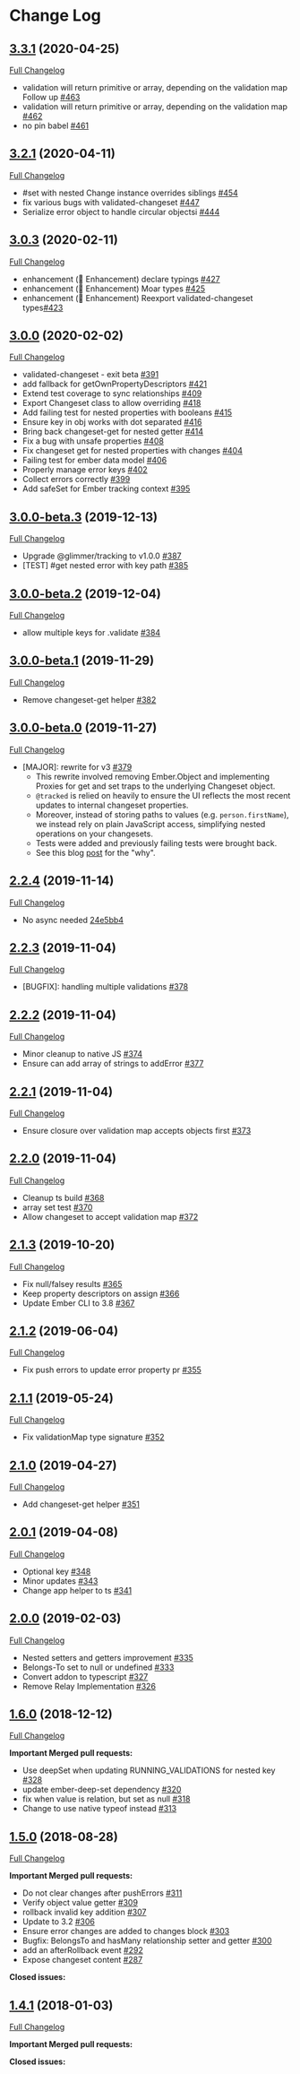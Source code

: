 # Change Log

## [3.3.1](https://github.com/poteto/ember-changeset/tree/v3.3.1) (2020-04-25)
[Full Changelog](https://github.com/poteto/ember-changeset/compare/v3.2.1...v3.3.1)

- validation will return primitive or array, depending on the validation map Follow up [#463](https://github.com/poteto/ember-changeset/pull/463)
- validation will return primitive or array, depending on the validation map [#462](https://github.com/poteto/ember-changeset/pull/462)
- no pin babel [#461](https://github.com/poteto/ember-changeset/pull/461)

## [3.2.1](https://github.com/poteto/ember-changeset/tree/v3.3.1) (2020-04-11)
[Full Changelog](https://github.com/poteto/ember-changeset/compare/v3.0.3...v3.2.1)

- #set with nested Change instance overrides siblings [#454](https://github.com/poteto/ember-changeset/pull/454)
- fix various bugs with validated-changeset [#447](https://github.com/poteto/ember-changeset/pull/447)
- Serialize error object to handle circular objectsi [#444](https://github.com/poteto/ember-changeset/pull/444)

## [3.0.3](https://github.com/poteto/ember-changeset/tree/v3.0.3) (2020-02-11)
[Full Changelog](https://github.com/poteto/ember-changeset/compare/v3.0.0...v3.0.3)

- enhancement (🚀 Enhancement) declare typings [#427](https://github.com/poteto/ember-changeset/pull/427)
- enhancement (🚀 Enhancement) Moar types [#425](https://github.com/poteto/ember-changeset/pull/425)
- enhancement (🚀 Enhancement) Reexport validated-changeset types[#423](https://github.com/poteto/ember-changeset/pull/423)

## [3.0.0](https://github.com/poteto/ember-changeset/tree/v3.0.0) (2020-02-02)
[Full Changelog](https://github.com/poteto/ember-changeset/compare/v3.0.0-beta.3...v3.0.0)

- validated-changeset - exit beta [#391](https://github.com/poteto/ember-changeset/pull/391)
- add fallback for getOwnPropertyDescriptors [#421](https://github.com/poteto/ember-changeset/pull/421)
- Extend test coverage to sync relationships [#409](https://github.com/poteto/ember-changeset/pull/409)
- Export Changeset class to allow overriding [#418](https://github.com/poteto/ember-changeset/pull/418)
- Add failing test for nested properties with booleans [#415](https://github.com/poteto/ember-changeset/pull/415)
- Ensure key in obj works with dot separated [#416](https://github.com/poteto/ember-changeset/pull/416)
- Bring back changeset-get for nested getter [#414](https://github.com/poteto/ember-changeset/pull/414)
- Fix a bug with unsafe properties [#408](https://github.com/poteto/ember-changeset/pull/408)
- Fix changeset get for nested properties with changes [#404](https://github.com/poteto/ember-changeset/pull/404)
- Failing test for ember data model [#406](https://github.com/poteto/ember-changeset/pull/406)
- Properly manage error keys [#402](https://github.com/poteto/ember-changeset/pull/402)
- Collect errors correctly [#399](https://github.com/poteto/ember-changeset/pull/399)
- Add safeSet for Ember tracking context [#395](https://github.com/poteto/ember-changeset/pull/395)

## [3.0.0-beta.3](https://github.com/poteto/ember-changeset/tree/v3.0.0-beta.3) (2019-12-13)
[Full Changelog](https://github.com/poteto/ember-changeset/compare/v3.0.0-beta.2...v3.0.0-beta.3)

- Upgrade @glimmer/tracking to v1.0.0 [#387](https://github.com/poteto/ember-changeset/pull/387)
- [TEST] #get nested error with key path [#385](https://github.com/poteto/ember-changeset/pull/385)

## [3.0.0-beta.2](https://github.com/poteto/ember-changeset/tree/v3.0.0-beta.2) (2019-12-04)
[Full Changelog](https://github.com/poteto/ember-changeset/compare/v3.0.0-beta.1...v3.0.0-beta.2)

- allow multiple keys for .validate [#384](https://github.com/poteto/ember-changeset/pull/384)

## [3.0.0-beta.1](https://github.com/poteto/ember-changeset/tree/v3.0.0-beta.1) (2019-11-29)
[Full Changelog](https://github.com/poteto/ember-changeset/compare/v3.0.0-beta.0...v3.0.0-beta.1)

- Remove changeset-get helper [#382](https://github.com/poteto/ember-changeset/pull/382)

## [3.0.0-beta.0](https://github.com/poteto/ember-changeset/tree/v3.0.0-beta.0) (2019-11-27)
[Full Changelog](https://github.com/poteto/ember-changeset/compare/v2.2.4...v3.0.0-beta.0)

- [MAJOR]: rewrite for v3 [#379](https://github.com/poteto/ember-changeset/pull/379)
    - This rewrite involved removing Ember.Object and implementing Proxies for get and set traps to the underlying Changeset object.
    - `@tracked` is relied on heavily to ensure the UI reflects the most recent updates to internal changeset properties.
    - Moreover, instead of storing paths to values (e.g. `person.firstName`), we instead rely on plain JavaScript access, simplifying nested operations on your changesets.
    - Tests were added and previously failing tests were brought back.
    - See this blog [post](https://www.pzuraq.com/do-you-need-ember-object/) for the "why".

## [2.2.4](https://github.com/poteto/ember-changeset/tree/v2.2.4) (2019-11-14)
[Full Changelog](https://github.com/poteto/ember-changeset/compare/v2.2.3...v2.2.4)

- No async needed [24e5bb4](https://github.com/poteto/ember-changeset/commit/24e5bb410d2e838c4be0886b03caeec8fc0d1886)

## [2.2.3](https://github.com/poteto/ember-changeset/tree/v2.2.3) (2019-11-04)
[Full Changelog](https://github.com/poteto/ember-changeset/compare/v2.2.2...v2.2.3)

- [BUGFIX]: handling multiple validations [#378](https://github.com/poteto/ember-changeset/pull/378)

## [2.2.2](https://github.com/poteto/ember-changeset/tree/v2.2.2) (2019-11-04)
[Full Changelog](https://github.com/poteto/ember-changeset/compare/v2.2.1...v2.2.2)

- Minor cleanup to native JS [#374](https://github.com/poteto/ember-changeset/pull/374)
- Ensure can add array of strings to addError [#377](https://github.com/poteto/ember-changeset/pull/377)

## [2.2.1](https://github.com/poteto/ember-changeset/tree/v2.2.1) (2019-11-04)
[Full Changelog](https://github.com/poteto/ember-changeset/compare/v2.2.0...v2.2.1)

- Ensure closure over validation map accepts objects first [#373](https://github.com/poteto/ember-changeset/pull/373)

## [2.2.0](https://github.com/poteto/ember-changeset/tree/v2.2.0) (2019-11-04)
[Full Changelog](https://github.com/poteto/ember-changeset/compare/v2.1.3...v2.2.0)

- Cleanup ts build [#368](https://github.com/poteto/ember-changeset/pull/368)
- array set test [#370](https://github.com/poteto/ember-changeset/pull/370)
- Allow changeset to accept validation map [#372](https://github.com/poteto/ember-changeset/pull/372)

## [2.1.3](https://github.com/poteto/ember-changeset/tree/v2.1.2) (2019-10-20)
[Full Changelog](https://github.com/poteto/ember-changeset/compare/v2.1.2...v2.1.3)

- Fix null/falsey results [#365](https://github.com/poteto/ember-changeset/pull/365)
- Keep property descriptors on assign [#366](https://github.com/poteto/ember-changeset/pull/366)
- Update Ember CLI to 3.8 [#367](https://github.com/poteto/ember-changeset/pull/367)

## [2.1.2](https://github.com/poteto/ember-changeset/tree/v2.1.2) (2019-06-04)
[Full Changelog](https://github.com/poteto/ember-changeset/compare/v2.1.1...v2.1.2)

- Fix push errors to update error property pr [#355](https://github.com/poteto/ember-changeset/pull/355)

## [2.1.1](https://github.com/poteto/ember-changeset/tree/v2.1.1) (2019-05-24)
[Full Changelog](https://github.com/poteto/ember-changeset/compare/v2.1.0...v2.1.1)

- Fix validationMap type signature [#352](https://github.com/poteto/ember-changeset/pull/352)

## [2.1.0](https://github.com/poteto/ember-changeset/tree/v2.1.0) (2019-04-27)
[Full Changelog](https://github.com/poteto/ember-changeset/compare/v2.0.1...v2.1.0)

- Add changeset-get helper [#351](https://github.com/poteto/ember-changeset/pull/351)

## [2.0.1](https://github.com/poteto/ember-changeset/tree/v2.0.1) (2019-04-08)
[Full Changelog](https://github.com/poteto/ember-changeset/compare/v2.0.0...v2.0.1)

- Optional key [#348](https://github.com/poteto/ember-changeset/pull/348)
- Minor updates [#343](https://github.com/poteto/ember-changeset/pull/343)
- Change app helper to ts [#341](https://github.com/poteto/ember-changeset/pull/341)

## [2.0.0](https://github.com/poteto/ember-changeset/tree/v2.0.0) (2019-02-03)
[Full Changelog](https://github.com/poteto/ember-changeset/compare/v1.6.0...v2.0.0)

- Nested setters and getters improvement [#335](https://github.com/poteto/ember-changeset/pull/335)
- Belongs-To set to null or undefined [#333](https://github.com/poteto/ember-changeset/pull/333)
- Convert addon to typescript [#327](https://github.com/poteto/ember-changeset/pull/327)
- Remove Relay Implementation [#326](https://github.com/poteto/ember-changeset/pull/326)

## [1.6.0](https://github.com/poteto/ember-changeset/tree/v1.6.0) (2018-12-12)
[Full Changelog](https://github.com/poteto/ember-changeset/compare/v1.5.0...v1.6.0)

**Important Merged pull requests:**

- Use deepSet when updating RUNNING_VALIDATIONS for nested key [#328](https://github.com/poteto/ember-changeset/pull/328)
- update ember-deep-set dependency [#320](https://github.com/poteto/ember-changeset/pull/320)
- fix when value is relation, but set as null [#318](https://github.com/poteto/ember-changeset/pull/318)
- Change to use native typeof instead [#313](https://github.com/poteto/ember-changeset/pull/313)

## [1.5.0](https://github.com/poteto/ember-changeset/tree/v1.5.0) (2018-08-28)
[Full Changelog](https://github.com/poteto/ember-changeset/compare/v1.4.2-beta.0...v1.5.0)

**Important Merged pull requests:**

- Do not clear changes after pushErrors [#311](https://github.com/poteto/ember-changeset/pull/311)
- Verify object value getter [#309](https://github.com/poteto/ember-changeset/pull/309)
- rollback invalid key addition [#307](https://github.com/poteto/ember-changeset/pull/307)
- Update to 3.2 [#306](https://github.com/poteto/ember-changeset/pull/306)
- Ensure error changes are added to changes block [#303](https://github.com/poteto/ember-changeset/pull/303)
- Bugfix: BelongsTo and hasMany relationship setter and getter [#300](https://github.com/poteto/ember-changeset/pull/300)
- add an afterRollback event [#292](https://github.com/poteto/ember-changeset/pull/292)
- Expose changeset content [#287](https://github.com/poteto/ember-changeset/pull/292)

**Closed issues:**

## [1.4.1](https://github.com/poteto/ember-changeset/tree/v1.4.1) (2018-01-03)
[Full Changelog](https://github.com/poteto/ember-changeset/compare/v1.4.0...v1.4.2-beta.0)

**Important Merged pull requests:**

**Closed issues:**

